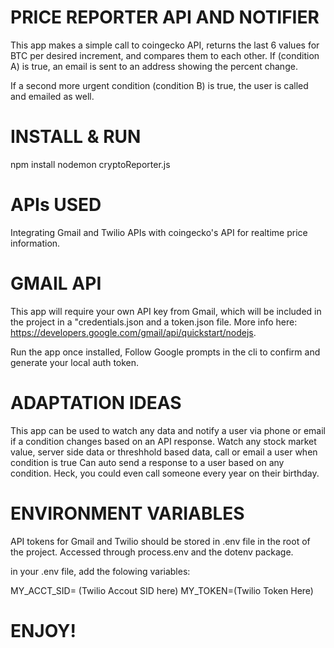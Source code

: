 # PRICE REPORTER API AND NOTIFIER
This app makes a simple call to coingecko API, returns the last 6 values for BTC per desired increment, 
and compares them to each other. If (condition A) is true, an email is sent to an address showing the percent change.

If a second more urgent condition (condition B) is true, the user is called and emailed as well.

# INSTALL & RUN
npm install
nodemon cryptoReporter.js

# APIs USED
Integrating Gmail and Twilio APIs with coingecko's API for realtime price information.

# GMAIL API
This app will require your own API key from Gmail, which will be included in the project in a "credentials.json and a token.json file. More info here: https://developers.google.com/gmail/api/quickstart/nodejs.

Run the app once installed, Follow Google prompts in the cli to confirm and generate your local auth token.

# ADAPTATION IDEAS
This app can be used to watch any data and notify a user via phone or email if a condition changes based on an API response.
Watch any stock market value, server side data or threshhold based data, call or email a user when condition is true
Can auto send a response to a user based on any condition. 
Heck, you could even call someone every year on their birthday.

# ENVIRONMENT VARIABLES
API tokens for Gmail and Twilio should be stored in .env file in the root of the project. Accessed through process.env and the dotenv package.

in your .env file, add the folowing variables:

MY_ACCT_SID= (Twilio Accout SID here)
MY_TOKEN=(Twilio Token Here)

# ENJOY!

